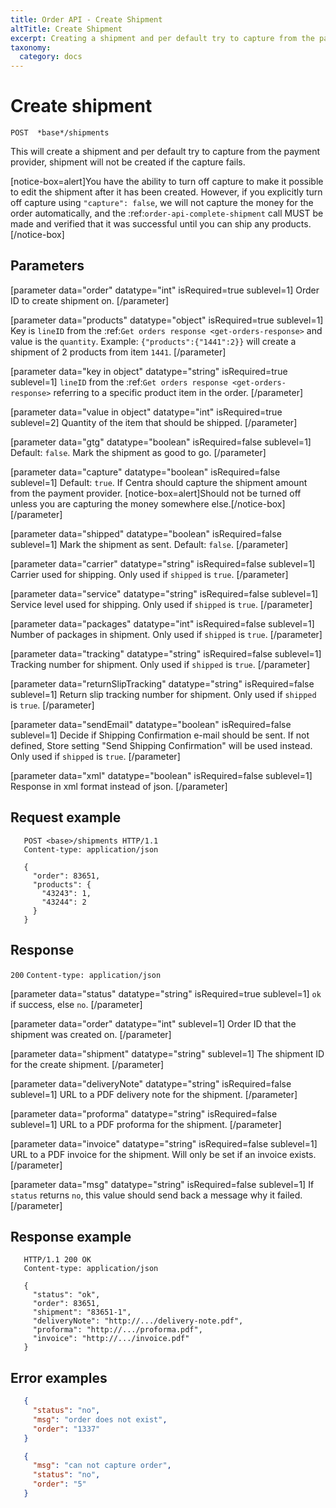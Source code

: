 ```yaml
---
title: Order API - Create Shipment
altTitle: Create Shipment
excerpt: Creating a shipment and per default try to capture from the payment provider
taxonomy:
  category: docs
---
```


# Create shipment

```text
POST  *base*/shipments
```

<!--
```eval_rst
.. api-name:: Order API
   :version: 1

.. endpoint::
   :method: POST
   :url: *base*/shipments

.. authentication::
   :api_key: true
```
-->

This will create a shipment and per default try to capture from the payment provider, shipment will not be created if the capture fails.

[notice-box=alert]You have the ability to turn off capture to make it possible to edit the shipment after it has been created. However, if you explicitly turn off capture using ``"capture": false``, we will not capture the money for the order automatically, and the :ref:`order-api-complete-shipment` call MUST be made and verified that it was successful until you can ship any products.[/notice-box]

## Parameters

[parameter data="order" datatype="int" isRequired=true sublevel=1]
Order ID to create shipment on.
[/parameter]

[parameter data="products" datatype="object" isRequired=true sublevel=1]
Key is ``lineID`` from the :ref:`Get orders response <get-orders-response>` and value is the ``quantity``.
Example: ``{"products":{"1441":2}}`` will create a shipment of 2 products from item ``1441``.
[/parameter]

[parameter data="key in object" datatype="string" isRequired=true sublevel=1]
``lineID`` from the :ref:`Get orders response <get-orders-response>` referring to a specific product item in the order.
[/parameter]

[parameter data="value in object" datatype="int" isRequired=true sublevel=2]
Quantity of the item that should be shipped.
[/parameter]

[parameter data="gtg" datatype="boolean" isRequired=false sublevel=1]
Default: ``false``. Mark the shipment as good to go.
[/parameter]

[parameter data="capture" datatype="boolean" isRequired=false sublevel=1]
Default: ``true``. If Centra should capture the shipment amount from the payment provider.
[notice-box=alert]Should not be turned off unless you are capturing the money somewhere else.[/notice-box]
[/parameter]

[parameter data="shipped" datatype="boolean" isRequired=false sublevel=1]
Mark the shipment as sent. Default: ``false``.
[/parameter]

[parameter data="carrier" datatype="string" isRequired=false sublevel=1]
Carrier used for shipping. Only used if ``shipped`` is ``true``.
[/parameter]

[parameter data="service" datatype="string" isRequired=false sublevel=1]
Service level used for shipping. Only used if ``shipped`` is ``true``.
[/parameter]

[parameter data="packages" datatype="int" isRequired=false sublevel=1]
Number of packages in shipment. Only used if ``shipped`` is ``true``.
[/parameter]

[parameter data="tracking" datatype="string" isRequired=false sublevel=1]
Tracking number for shipment. Only used if ``shipped`` is ``true``.
[/parameter]

[parameter data="returnSlipTracking" datatype="string" isRequired=false sublevel=1]
Return slip tracking number for shipment. Only used if ``shipped`` is ``true``.
[/parameter]

[parameter data="sendEmail" datatype="boolean" isRequired=false sublevel=1]
Decide if Shipping Confirmation e-mail should be sent. If not defined, Store setting "Send Shipping Confirmation" will be used instead. Only used if ``shipped`` is ``true``.
[/parameter]

[parameter data="xml" datatype="boolean" isRequired=false sublevel=1]
Response in xml format instead of json.
[/parameter]

## Request example

```http request
   POST <base>/shipments HTTP/1.1
   Content-type: application/json

   {
     "order": 83651,
     "products": {
       "43243": 1,
       "43244": 2
     }
   }
```

<!--
```eval_rst
.. _create-shipment-response:
```
-->

## Response

`200` `Content-type: application/json`

[parameter data="status" datatype="string" isRequired=true sublevel=1]
``ok`` if success, else ``no``.
[/parameter]

[parameter data="order" datatype="int" sublevel=1]
Order ID that the shipment was created on.
[/parameter]

[parameter data="shipment" datatype="string" sublevel=1]
The shipment ID for the create shipment.
[/parameter]

[parameter data="deliveryNote" datatype="string" isRequired=false sublevel=1]
URL to a PDF delivery note for the shipment.
[/parameter]

[parameter data="proforma" datatype="string" isRequired=false sublevel=1]
URL to a PDF proforma for the shipment.
[/parameter]

[parameter data="invoice" datatype="string" isRequired=false sublevel=1]
URL to a PDF invoice for the shipment. Will only be set if an invoice exists.
[/parameter]

[parameter data="msg" datatype="string" isRequired=false sublevel=1]
If ``status`` returns ``no``, this value should send back a message why it failed.
[/parameter]

## Response example

```http request
   HTTP/1.1 200 OK
   Content-type: application/json

   {
     "status": "ok",
     "order": 83651,
     "shipment": "83651-1",
     "deliveryNote": "http://.../delivery-note.pdf",
     "proforma": "http://.../proforma.pdf",
     "invoice": "http://.../invoice.pdf"
   }
```

## Error examples

```json
   {
     "status": "no",
     "msg": "order does not exist",
     "order": "1337"
   }
```

```json
   {
     "msg": "can not capture order",
     "status": "no",
     "order": "5"
   }
```
